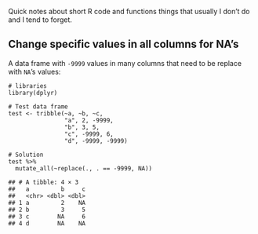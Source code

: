 Quick notes about short R code and functions things that usually I don’t
do and I tend to forget.

## Change specific values in all columns for NA’s

A data frame with `-9999` values in many columns that need to be replace
with `NA`’s values:

    # libraries
    library(dplyr)

    # Test data frame
    test <- tribble(~a, ~b, ~c,
                    "a", 2, -9999,
                    "b", 3, 5,
                    "c", -9999, 6,
                    "d", -9999, -9999)

    # Solution
    test %>% 
      mutate_all(~replace(., . == -9999, NA))

    ## # A tibble: 4 × 3
    ##   a         b     c
    ##   <chr> <dbl> <dbl>
    ## 1 a         2    NA
    ## 2 b         3     5
    ## 3 c        NA     6
    ## 4 d        NA    NA
